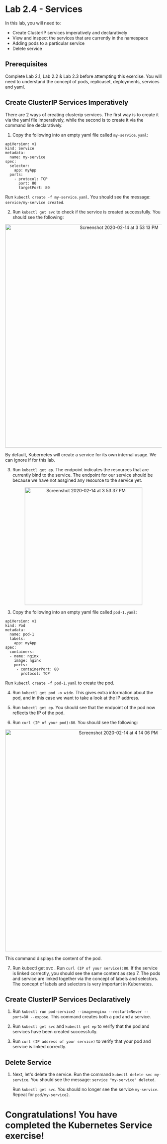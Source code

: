 
# Lab 2.4 - Services  

In this lab, you will need to:
* Create ClusterIP services imperatively and declaratively
* View and inspect the services that are currently in the namespace 
* Adding pods to a particular service
* Delete service
  
## Prerequisites  

Complete Lab 2.1, Lab 2.2 & Lab 2.3 before attempting this exercise. You will need to understand the concept of pods, replicaset, deployments, services and yaml. 

## Create ClusterIP Services Imperatively
 
There are 2 ways of creating clusterip services. The first way is to create it via the yaml file imperatively, while the second is to create it via the command line declaratively.   

1. Copy the following into an empty yaml file called ```my-service.yaml```: 

```
apiVersion: v1
kind: Service
metadata:
  name: my-service
spec:
  selector:
    app: myApp
  ports:
    - protocol: TCP
      port: 80
      targetPort: 80
```
      
Run ```kubectl create -f my-service.yaml```. You should see the message: ```service/my-service created```. 

2. Run ```kubectl get svc``` to check if the service is created successfully. You should see the following: 

<p align="center">
<img width="717" alt="Screenshot 2020-02-14 at 3 53 13 PM" src="https://user-images.githubusercontent.com/60460833/74513449-8cb17800-4f45-11ea-9b98-31d204ed77f8.png">
</p>

By default, Kubernetes will create a service for its own internal usage. We can ignore if for this lab.
 
3. Run ```kubectl get ep```. The endpoint indicates the resources that are currently bind to the service. The endpoint for our service should be <none> because we have not assgined any resource to the service yet.  
 
 <p align="center">
 <img width="378" alt="Screenshot 2020-02-14 at 3 53 37 PM" src="https://user-images.githubusercontent.com/60460833/74513274-2a587780-4f45-11ea-982d-f54d3b860de9.png"> 
  </p>
 
3. Copy the following into an empty yaml file called ```pod-1.yaml```: 

```
apiVersion: v1
kind: Pod
metadata:
  name: pod-1
  labels:
    app: myApp
spec:
  containers:
  - name: nginx
    image: nginx 
    ports: 
     - containerPort: 80 
       protocol: TCP
```
    
Run ```kubectl create -f pod-1.yaml``` to create the pod.

4. Run ```kubectl get pod -o wide```. This gives extra information about the pod, and in this case we want to take a look at the IP address. 

5. Run ```kubectl get ep```. You should see that the endpoint of the pod now reflects the IP of the pod. 

6. Run ```curl (IP of your pod):80```. You should see the following: 

<p align="center">
<img width="712" alt="Screenshot 2020-02-14 at 4 14 06 PM" src="https://user-images.githubusercontent.com/60460833/74513340-5247db00-4f45-11ea-8f85-2f89f8d00b03.png">
</p>
 
This command displays the content of the pod. 

7. Run kubectl get svc . Run ```curl (IP of your service):80```. If the service is linked correctly, you should see the same content as step 7. The pods and service are linked together via the concept of labels and selectors. The concept of labels and selectors is very important in Kubernetes.

## Create ClusterIP Services Declaratively

1. Run ```kubectl run pod-service2 --image=nginx --restart=Never --port=80 --expose```. This command creates both a pod and a service.  

2. Run ```kubectl get svc``` and ```kubectl get ep``` to verify that the pod and services have been created successfully. 

3. Run ```curl (IP address of your service)``` to verify that your pod and service is linked correctly. 



## Delete Service

1. Next, let's delete the service. Run the command ```kubectl delete svc my-service```. You should see the message: ```service "my-service" deleted```. 
 

   Run ```kubectl get svc```. You should no longer see the service ```my-service```. Repeat for ```pod/my-service2```. 


# Congratulations! You have completed the Kubernetes Service exercise!
